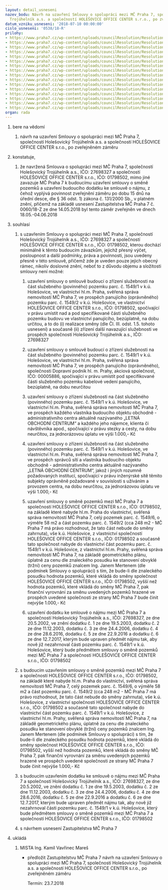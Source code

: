 ```yaml
---
layout: detail_usneseni
nazev_bodu: Návrh na uzavření Smlouvy o spolupráci mezi MČ Praha 7, společností Holešovický
  Trojúhelník a.s. a společností HOLEŠOVICE OFFICE CENTER s.r.o., po zveřejněném záměru
datum_vzniku_usneseni: '2018-07-10 00:00:00'
cislo_usneseni: '0538/18-R'
prilohy:
- https://www.praha7.cz/wp-content/uploads/councilResolution/Resolutions/30074/export/01_HT_HOC_smlouva~373739.docx
- https://www.praha7.cz/wp-content/uploads/councilResolution/Resolutions/30074/export/02_HT_HOC_smlouva~373738.docx
- https://www.praha7.cz/wp-content/uploads/councilResolution/Resolutions/30074/export/03_HT_HOC_smlouva~373736.pdf
- https://www.praha7.cz/wp-content/uploads/councilResolution/Resolutions/30074/export/04_HT_HOC_smlouva~373735.pdf
- https://www.praha7.cz/wp-content/uploads/councilResolution/Resolutions/30074/export/05_HT_HOC_smlouva~373734.pdf
- https://www.praha7.cz/wp-content/uploads/councilResolution/Resolutions/30074/export/06_HT_HOC_smlouva~373733.pdf
- https://www.praha7.cz/wp-content/uploads/councilResolution/Resolutions/30074/export/07_HT_HOC_smlouva~373732.pdf
- https://www.praha7.cz/wp-content/uploads/councilResolution/Resolutions/30074/export/08_HT_HOC_smlouva~373731.pdf
- https://www.praha7.cz/wp-content/uploads/councilResolution/Resolutions/30074/export/09_HT_HOC_smlouva~373730.pdf
- https://www.praha7.cz/wp-content/uploads/councilResolution/Resolutions/30074/export/10_HT_HOC_smlouva~373729.pdf
- https://www.praha7.cz/wp-content/uploads/councilResolution/Resolutions/30074/export/11_HT_HOC_smlouva~373728.pdf
- https://www.praha7.cz/wp-content/uploads/councilResolution/Resolutions/30074/export/12_HT_HOC_smlouva~373727.pdf
- https://www.praha7.cz/wp-content/uploads/councilResolution/Resolutions/30074/export/13_HT_HOC_smlouva~373726.docx
- https://www.praha7.cz/wp-content/uploads/councilResolution/Resolutions/30074/export/14_HT_HOC_smlouva~373725.pdf
- https://www.praha7.cz/wp-content/uploads/councilResolution/Resolutions/30074/export/15_HT_HOC_smlouva~373724.pdf
- https://www.praha7.cz/wp-content/uploads/councilResolution/Resolutions/30074/export/export~374541.pdf
organ: rada
---
```

<ol id="urzList" class="urzList_view"><li class="urzClass1" id=""><span name="1">bere na vědomí</span><ol class="urzOlClass decimal "><li class="urzClass2" id="" style="text-align: left;"><span><p>návrh na uzavření Smlouvy o spolupráci mezi MČ Praha 7, společností Holešovický Trojúhelník a.s. a společností HOLEŠOVICE OFFICE CENTER s.r.o., po zveřejněném záměru</p></span></li></ol></li><li class="urzClass1" id=""><span name="50">konstatuje,</span><ol class="urzOlClass decimal " id=""><li class="urzClass2" id="" style="text-align: left;"><span><p>že navržená Smlouva o spolupráci mezi MČ Praha 7, společností Holešovický Trojúhelník a.s., IČO:&nbsp;27698327 a společností HOLEŠOVICE OFFICE CENTER s.r.o., IČO: 01798502, mimo jiné zavazuje MČ Praha 7 k budoucímu uzavření smlouvy o směně pozemků a uzavření budoucího dodatku ke smlouvě o nájmu, z čehož vyplývá povinnost zveřejnění záměru po dobu 15 dnů na úřední desce, dle § 36 odst. 1) zákona č. 131/2000 Sb., v platném znění, přičemž na základě usnesení Zastupitelstva MČ Praha 7 č. 0060/18-Z ze dne 14.05.2018 byl tento záměr zveřejněn ve dnech 18.05.-04.06.2018<br></p></span></li></ol></li><li class="urzClass1" id=""><span name="26">souhlasí</span><ol class="urzOlClass decimal "><li class="urzClass2" id="" style="text-align: left;"><span><p>s uzavřením Smlouvy o spolupráci mezi MČ Praha 7, společností Holešovický Trojúhelník a.s., IČO: 27698327 a společností HOLEŠOVICE OFFICE CENTER s.r.o., IČO: 01798502, kterou dochází minimálně k těmto budoucím závazkům, jejichž přesný výčet, posloupnost a další podmínky, práva a povinnosti, jsou uvedeny přesně v této smlouvě, přičemž zde je uveden pouze jejich obecný rámec, nikoliv doslovné znění, neboť to z důvodu objemu a složitosti smlouvy není možné:</p></span><ol class="urzUlClass"><li class="urzClass3" id="" style="text-align: left;"><span><p>uzavření smlouvy o smlouvě budoucí o zřízení služebnosti na část služebného (povinného) pozemku parc. č. 1549/1 v k.ú. Holešovice, ve vlastnictví hl.m. Praha, svěřená správa nemovitostí MČ Praha 7, ve prospěch panujícího (oprávněného) pozemku parc. č. 1549/2 v k.ú. Holešovice, ve vlastnictví HOLEŠOVICE OFFICE CENTER s.r.o., IČO: 01798502, spočívající v právu umístit nad a pod specifikované části služebného pozemku budovu ve vlastnictví panujícího, bezúplatně, na dobu určitou, a to do (i) realizace směny (dle Čl. III. odst. 1.5. tohoto usnesení) a současně (ii) zřízení další navazující služebnosti ve prospěch společností Holešovický Trojúhelník a.s., IČO: 27698327<br></p></span></li><li class="urzClass3" id="" style="text-align: left;"><span><p>uzavření smlouvy o smlouvě budoucí o zřízení služebnosti na část služebného (povinného) pozemku parc. č. 1549/1 v k.ú. Holešovice, ve vlastnictví hl.m. Praha, svěřená správa nemovitostí MČ Praha 7, ve prospěch panujícího (oprávněného), společnosti&nbsp;Dopravní podnik hl. m. Prahy, akciová společnost, IČO:&nbsp;00005886, spočívající v právu umístit pod specifikované části služebného pozemku kabelové vedení panujícího, bezúplatně, na dobu neurčitou</p></span></li><li class="urzClass3" id="" style="text-align: left;"><span><p>uzavření smlouvy o zřízení služebnosti na část služebného (povinného) pozemku parc. č. 1549/1 v k.ú. Holešovice, ve vlastnictví hl.m. Praha, svěřená správa nemovitostí MČ Praha 7, ve prospěch každého vlastníka budoucího objektu obchodně - administrativního centra aktuálně nazývaného „LETNÁ OBCHODNÍ CENTRUM“ a každého jeho nájemce, klienta či návštěvníka apod., spočívající v právu stezky a cesty, na dobu neurčitou, za jednorázovou úplatu ve výši 1.000,- Kč <br></p></span></li><li class="urzClass3" id="" style="text-align: left;"><span><p>uzavření smlouvy o zřízení služebnosti na část služebného (povinného) pozemku parc. č. 1549/1 v k.ú. Holešovice, ve vlastnictví hl.m. Praha, svěřená správa nemovitostí MČ Praha 7, ve prospěch správců sítí a vlastníka budoucího objektu obchodně - administrativního centra aktuálně nazývaného „LETNÁ OBCHODNÍ CENTRUM“, jakož i jiných rozumně požadovaných institucí, spočívající v právu inženýrské sítě těmito subjekty oprávněně požadované v souvislosti s užíváním a provozem centra, na dobu neurčitou, za jednorázovou úplatu ve výši 1.000,- Kč <br></p></span></li><li class="urzClass3" id="" style="text-align: left;"><span><p>uzavření smlouvy o směně pozemků mezi MČ Praha 7 a společností HOLEŠOVICE OFFICE CENTER s.r.o., IČO: 01798502, na základě které nabyde hl.m. Praha do vlastnictví, svěřená správa nemovitostí MČ Praha 7, celý pozemek parc. č. 1549/6, o výměře 58 m2 a část pozemku parc. č. 1549/2 (cca 248 m2 - MČ Praha 7 má právo rozhodnout, že tato část nebude do směny zahrnuta), vše k.ú. Holešovice, z vlastnictví společností HOLEŠOVICE OFFICE CENTER s.r.o., IČO: 01798502 a současně tato společnost nabyde do vlastnictví část pozemku parc. č. 1549/1 v k.ú. Holešovice, z vlastnictví hl.m. Prahy, svěřená správa nemovitostí MČ Praha 7, na základě geometrického plánu, úplatně za cenu dle znaleckého posudku ke stanovení obvyklé (tržní) ceny pozemků znalcem Ing. Janem Mertenem (dle podmínek Smlouvy o spolupráci) s tím, že bude-li dle znaleckého posudku hodnota pozemků, které vkládá do směny společnost HOLEŠOVICE OFFICE CENTER s.r.o., IČO: 01798502, vyšší než hodnota pozemků, které vkládá do směny MČ Praha 7, pak finanční vyrovnání za směnu uvedených pozemků hrazené ve prospěch uvedené společnosti ze strany MČ Praha 7 bude činit nejvýše 1.000,- Kč<br></p></span></li><li class="urzClass3" id="" style="text-align: left;"><span><p>uzavření dodatku ke smlouvě o nájmu mezi MČ Praha 7 a společností Holešovický Trojúhelník a.s., IČO: 27698327, ze dne 20.5.2002, ve znění dodatku č. 1 ze dne 19.5.2003, dodatku č. 2 ze dne 11.12.2003, dodatku č. 3 ze dne 24.4.2006, dodatku č. 4 ze dne 28.6.2016, dodatku č. 5 ze dne 22.9.2016 a dodatku č. 6 ze dne 12.7.2017, kterým bude upraven předmět nájmu tak, aby nově již nezahrnoval části pozemku parc. č. 1549/1 v k.ú. Holešovice, který bude předmětem smlouvy o směně pozemků mezi MČ Praha 7 a společností HOLEŠOVICE OFFICE CENTER s.r.o., IČO: 01798502<br></p></span></li></ol></li><li class="urzClass2" id="" style="text-align: left;"><span><p>s budoucím uzavřením smlouvy o směně pozemků mezi MČ Praha 7 a společností HOLEŠOVICE OFFICE CENTER s.r.o., IČO: 01798502, na základě které nabyde hl.m. Praha do vlastnictví, svěřená správa nemovitostí MČ Praha 7, celý pozemek parc. č. 1549/6, o výměře 58 m2 a část pozemku parc. č. 1549/2 (cca 248 m2 - MČ Praha 7 má právo rozhodnout, že tato část nebude do směny zahrnuta), vše k.ú. Holešovice, z vlastnictví společností HOLEŠOVICE OFFICE CENTER s.r.o., IČO: 01798502 a současně tato společnost nabyde do vlastnictví část pozemku parc. č. 1549/1 v k.ú. Holešovice, z vlastnictví hl.m. Prahy, svěřená správa nemovitostí MČ Praha 7, na základě geometrického plánu, úplatně za cenu dle znaleckého posudku ke stanovení obvyklé (tržní) ceny pozemků znalcem Ing. Janem Mertenem (dle podmínek Smlouvy o spolupráci) s tím, že bude-li dle znaleckého posudku hodnota pozemků, které vkládá do směny společnost HOLEŠOVICE OFFICE CENTER s.r.o., IČO: 01798502, vyšší než hodnota pozemků, které vkládá do směny MČ Praha 7, pak finanční vyrovnání za směnu uvedených pozemků hrazené ve prospěch uvedené společnosti ze strany MČ Praha 7 bude činit nejvýše 1.000,- Kč</p></span></li><li class="urzClass2" id="" style="text-align: left;"><span><p>s budoucím uzavřením dodatku ke smlouvě o nájmu mezi MČ Praha 7 a společností Holešovický Trojúhelník a.s., IČO: 27698327, ze dne 20.5.2002, ve znění dodatku č. 1 ze dne 19.5.2003, dodatku č. 2 ze dne 11.12.2003, dodatku č. 3 ze dne 24.4.2006, dodatku č. 4 ze dne 28.6.2016, dodatku č. 5 ze dne 22.9.2016 a dodatku č. 6 ze dne 12.7.2017, kterým bude upraven předmět nájmu tak, aby nově již nezahrnoval části pozemku parc. č. 1549/1 v k.ú. Holešovice, který bude předmětem smlouvy o směně pozemků mezi MČ Praha 7 a společností HOLEŠOVICE OFFICE CENTER s.r.o., IČO: 01798502</p></span></li><li class="urzClass2" id="" style="text-align: left;"><span><p>s návrhem usnesení Zastupitelstva MČ Praha 7</p></span></li></ol></li><li class="urzClass1" id="urzUkoly"><span name="1">ukládá</span><ol class="urzOlClass"><li class="urzClass2"><span><p>MISTA Ing. Kamil Vavřinec Mareš</p></span><ul class="urzUlClass"><li class="urzClass3"><span><p>předložit Zastupitelstvu MČ Praha 7 návrh na uzavření Smlouvy o spolupráci mezi MČ Praha 7, společností Holešovický Trojúhelník a.s. a společností HOLEŠOVICE OFFICE CENTER s.r.o., po zveřejněném záměru</p></span><span class="urzUkolTermin">  Termín:&nbsp;23.7.2018</span></li></ul></li></ol></li></ol>